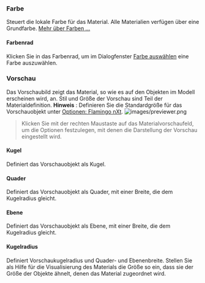 ### Farbe
Steuert die lokale Farbe für das Material. Alle Materialien verfügen über eine Grundfarbe. [Mehr über Farben ...](select-color.html) 

#### Farbenrad
Klicken Sie in das Farbenrad, um im Dialogfenster [Farbe auswählen](select-color.html) eine Farbe auszuwählen.

### Vorschau
Das Vorschaubild zeigt das Material, so wie es auf den Objekten im Modell erscheinen wird, an. Stil und Größe der Vorschau sind Teil der Materialdefinition.
 **Hinweis** : Definieren Sie die Standardgröße für das Vorschauobjekt unter [Optionen: Flamingo nXt](options-flamingo.html).
![images/previewer.png](images/previewer.png)

>Klicken Sie mit der rechten Maustaste auf das Materialvorschaufeld, um die Optionen festzulegen, mit denen die Darstellung der Vorschau eingestellt wird.

#### Kugel
Definiert das Vorschauobjekt als Kugel.

#### Quader
Definiert das Vorschauobjekt als Quader, mit einer Breite, die dem Kugelradius gleicht.

#### Ebene
Definiert das Vorschauobjekt als Ebene, mit einer Breite, die dem Kugelradius gleicht.

#### Kugelradius
Definiert Vorschaukugelradius und Quader- und Ebenenbreite. Stellen Sie als Hilfe für die Visualisierung des Materials die Größe so ein, dass sie der Größe der Objekte ähnelt, denen das Material zugeordnet wird.
